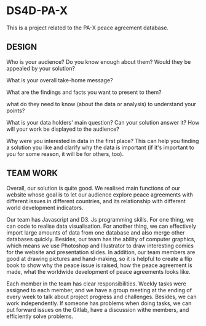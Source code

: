 # DS4D-PA-X
This is a project related to the PA-X peace agreement database.

## DESIGN
Who is your audience? Do you know enough about them? Would they be appealed by your solution?

What is your overall take-home message?

What are the findings and facts you want to present to them?

what do they need to know (about the data or analysis) to understand your points?

What is your data holders' main question? Can your solution answer it?
How will your work be displayed to the audience?

Why were you interested in data in the first place? This can help you finding a solution you like and clarify why the data is important (if it's important to you for some reason, it will be for others, too).

## TEAM WORK
Overall, our solution is quite good. We realised main functions of our website whose goal is to let our audience explore peace agreements with different issues in different countries, and its relationship with different world development indicators. 

Our team has Javascript and D3. Js programming skills. For one thing, we can code to realise data visualisation. For another thing, we can effectively import large amounts of data from one database and also merge other databases quickly.  Besides, our team has the ability of computer graphics, which means we use Photoshop and Illustrator to draw interesting comics for the website and presentation slides. In addition, our team members are good at drawing pictures and hand-making, so it is helpful to create a flip book to show why the peace issue is raised, how the peace agreement is made, what the worldwide development of peace agreements looks like.

Each member in the team has clear responsibilities. Weekly tasks were assigned to each member, and we have a group meeting at the ending of every week to talk about project progress and challenges. Besides, we can work independently. If someone has problems when doing tasks, we can put forward issues on the Gitlab, have a discussion withe members, and efficiently solve problems.

